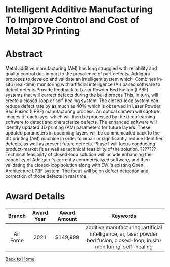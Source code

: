 
Intelligent Additive Manufacturing To Improve Control and Cost of Metal 3D Printing
===================================================================================

# Abstract


Metal additive manufacturing (AM) has long struggled with reliability and quality control due in part to the prevalence of part defects. Addiguru proposes to develop and validate an intelligent system which  Combines in-situ (real-time) monitoring with artificial intelligence (AI) based software to detect defects Provide feedback to Laser Powder Bed Fusion (LPBF) systems that will correct defects during the build proces This, in turn, will create a closed-loop or self-healing system. The closed-loop system can reduce defect rate by as much as 40% which is observed in Laser Powder Bed Fusion (LPBF) manufacturing process. An optical camera will capture images of each layer which will then be processed by the deep learning software to detect and characterize defects. The enhanced software will identify updated 3D printing (AM) parameters for future layers. These updated parameters in upcoming layers will be communicated back to the 3D printing (AM) machine in order to repair or significantly reduce identified defects, as well as prevent future defects. Phase I will focus conducting product-market fit as well as technical feasibility of the solution. ???????Technical feasibility of closed-loop solution will include enhancing the capability of Addiguru's currently commercialized software, and then validating the closed-loop solution along with EWI's existing Open Architecture LPBF system. The focus will be on defect detection and correction of those defects in real time.  

# Award Details

|Branch|Award Year|Award Amount|Keywords|
| :---: | :---: | :---: | :---: |
|Air Force|2021|$149,999|additive manufacturing, artificial intelligence, ai, laser powder bed fusion, closed-loop, in situ monitoring, self-healing|
  
  


[Back to Home](https://github.com/chrischow/dod_sbir_awards#1780)